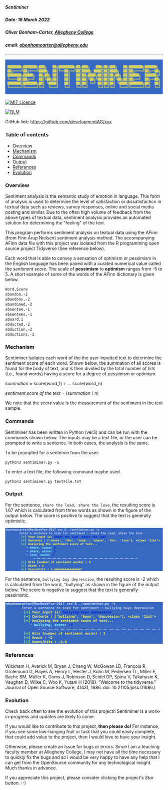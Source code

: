 ##### Sentiminer
##### Date: 16 March 2022
##### Oliver Bonham-Carter, [Allegheny College](https://allegheny.edu/)
##### email: obonhamcarter@allegheny.edu

---

![logo](graphics/sentiminer_logo.png)

[![MIT Licence](https://img.shields.io/bower/l/bootstrap)](https://opensource.org/licenses/MIT)

[![BLM](https://img.shields.io/badge/BlackLivesMatter-yellow)](https://blacklivesmatter.com/)

GitHub link: https://github.com/developmentAC/xxx

### Table of contents
* [Overview](#overview)
* [Mechanism](#mechanism)
* [Commands](#commands)
* [Output](#output)
* [References](#references)
* [Evolution](#evolution)



### Overview
Sentiment analysis is the semantic study of emotion in language. This form of analysis is used to determine the level of satisfaction or dissatisfaction in textual data such as reviews,  survey responses, online and social media posting and similar. Due to the often high volume of feedback from the above types of textual data, sentiment analysis provides an automated solution for determining the "feeling" of the text.


This program performs sentiment analysis on textual data using the AFinn (from Finn Årup Nielsen) sentiment analysis method. The accompanying AFinn data file with this project was isolated from the R programming open source project Tidyverse (See reference below).

Each word that is able to convey a sensation of optimism or pessimism in the English language has been paired with a curated numerical value called the _sentiment score_. The scale of __pessimism__ to __optimism__ ranges from -5 to 5. A short example of some of the words of the AFinn dictionary is given below.

```
Word,Score
abandon,-2
abandons,-2
abandoned,-2
absentee,-1
absentees,-1
aboard,1
abducted,-2
abduction,-2
abductions,-2
```


### Mechanism
Sentiminer isolates each word of the the user-inputted text to determine the sentiment score of each word. Shown below, the summation of all scores is found for the body of text, and is then divided by the total number of hits (i.e., found words) having a score for a degree of pessimism or optimism.

_summation_ = score(word_1) + ... score(word_n)

_sentiment score of the text_ = (_summation_ / _n_)

We note that the _score_ value is the measurement of the sentiment in the text sample.

### Commands

Sentiminer has been written in Python (ver3) and can be run with the commands shown below. The inputs may be a text file, or the user can be prompted to write a sentence. In both cases, the analysis is the same.

To be prompted for a sentence from the user:
```
python3 sentiminer.py -S
```

To enter a text file, the following command maybe used.  
```
python3 sentiminer.py textFile.txt
```

### Output

For the sentence, `share the load, share the love`, the resulting score is 1.67 which is calculated from three words as shown in the figure of the output below. The score is positive to suggest that the text is generally optimistic.

![Optimism test](graphics/optimism.png)

For the sentence, `bullying buy depression`, the resulting score is -2 which is calculated from the word, "bullying" as shown in the figure of the output below. The score is negative to suggest that the text is generally pessimistic.

![pessimism test](graphics/pessimism.png)


### References

 Wickham H, Averick M, Bryan J, Chang W, McGowan LD, François R, Grolemund G, Hayes A, Henry L, Hester J, Kuhn M, Pedersen TL, Miller E, Bache SM, Müller K, Ooms J, Robinson D, Seidel DP, Spinu V, Takahashi K, Vaughan D, Wilke C, Woo K, Yutani H (2019). “Welcome to the tidyverse.” Journal of Open Source Software, 4(43), 1686. doi: 10.21105/joss.01686.)


### Evolution

Check back often to see the evolution of this project!! Sentiminer is a work-in-progress and updates are likely to come.

If you would like to contribute to this project, __then please do!__ For instance, if you see some low-hanging fruit or task that you could easily complete, that could add value to the project, then I would love to have your insight.

Otherwise, please create an Issue for bugs or errors. Since I am a teaching faculty member at Allegheny College, I may not have all the time necessary to quickly fix the bugs and so I would be very happy to have any help that I can get from the OpenSource community for any technological insight. Much thanks in advance.

If you appreciate this project, please consider clicking the project's _Star_ button.
:-)
